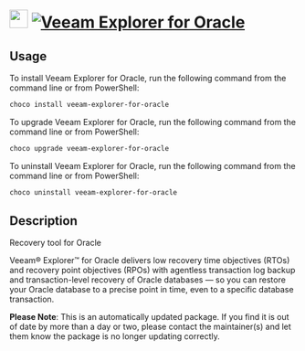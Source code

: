 ﻿# <img src="https://cdn.jsdelivr.net/gh/mkevenaar/chocolatey-packages@81eadd12de9d8a24796945af00e35f86ebc48d08/icons/veeam-explorer-for-oracle.png" width="32" height="32"/> [![Veeam Explorer for Oracle](https://img.shields.io/chocolatey/v/veeam-explorer-for-oracle.svg?label=Veeam+Explorer+for+Oracle)](https://chocolatey.org/packages/veeam-explorer-for-oracle)

## Usage
To install Veeam Explorer for Oracle, run the following command from the command line or from PowerShell:
```powershell
choco install veeam-explorer-for-oracle
```

To upgrade Veeam Explorer for Oracle, run the following command from the command line or from PowerShell:
```powershell
choco upgrade veeam-explorer-for-oracle
```

To uninstall Veeam Explorer for Oracle, run the following command from the command line or from PowerShell:
```powershell
choco uninstall veeam-explorer-for-oracle
```

## Description
Recovery tool for Oracle

Veeam® Explorer™ for Oracle delivers low recovery time objectives (RTOs) and recovery point objectives (RPOs) with agentless transaction log backup and transaction-level recovery of Oracle databases — so you can restore your Oracle database to a precise point in time, even to a specific database transaction.

**Please Note**: This is an automatically updated package. If you find it is
out of date by more than a day or two, please contact the maintainer(s) and
let them know the package is no longer updating correctly.

